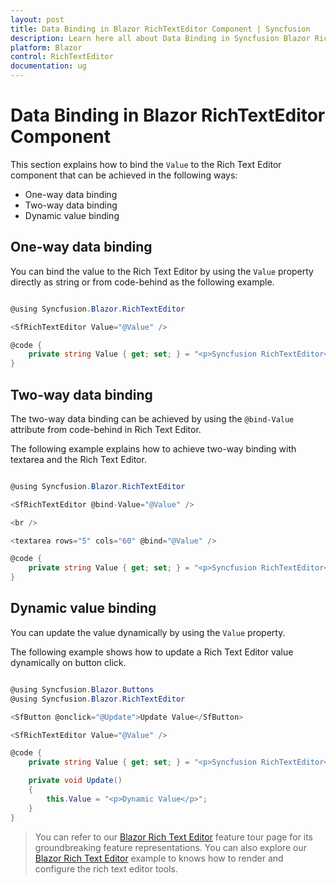 ```yaml
---
layout: post
title: Data Binding in Blazor RichTextEditor Component | Syncfusion
description: Learn here all about Data Binding in Syncfusion Blazor RichTextEditor component and more.
platform: Blazor
control: RichTextEditor
documentation: ug
---
```


# Data Binding in Blazor RichTextEditor Component

This section explains how to bind the `Value` to the Rich Text Editor component that can be achieved in the following ways:

* One-way data binding
* Two-way data binding
* Dynamic value binding

## One-way data binding

You can bind the value to the Rich Text Editor by using the `Value` property directly as string or from code-behind as the following example.

```csharp

@using Syncfusion.Blazor.RichTextEditor

<SfRichTextEditor Value="@Value" />

@code {
    private string Value { get; set; } = "<p>Syncfusion RichTextEditor</p>";
}

```

## Two-way data binding

The two-way data binding can be achieved by using the `@bind-Value` attribute from code-behind in Rich Text Editor.

The following example explains how to achieve two-way binding with textarea and the Rich Text Editor.

```csharp

@using Syncfusion.Blazor.RichTextEditor

<SfRichTextEditor @bind-Value="@Value" />

<br />

<textarea rows="5" cols="60" @bind="@Value" />

@code {
    private string Value { get; set; } = "<p>Syncfusion RichTextEditor</p>";
}

```

## Dynamic value binding

You can update the value dynamically by using the `Value` property.

The following example shows how to update a Rich Text Editor value dynamically on button click.

```csharp

@using Syncfusion.Blazor.Buttons
@using Syncfusion.Blazor.RichTextEditor

<SfButton @onclick="@Update">Update Value</SfButton>

<SfRichTextEditor Value="@Value" />

@code {
    private string Value { get; set; } = "<p>Syncfusion RichTextEditor</p>";

    private void Update()
    {
        this.Value = "<p>Dynamic Value</p>";
    }
}

```

> You can refer to our [Blazor Rich Text Editor](https://www.syncfusion.com/blazor-components/blazor-wysiwyg-rich-text-editor) feature tour page for its groundbreaking feature representations. You can also explore our [Blazor Rich Text Editor](https://blazor.syncfusion.com/demos/rich-text-editor/overview?theme=bootstrap4) example to knows how to render and configure the rich text editor tools.